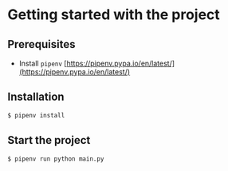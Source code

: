 # Getting started with the project

## Prerequisites

-   Install `pipenv` [https://pipenv.pypa.io/en/latest/](https://pipenv.pypa.io/en/latest/)

## Installation

```bash
$ pipenv install
```

## Start the project

```bash
$ pipenv run python main.py
```
